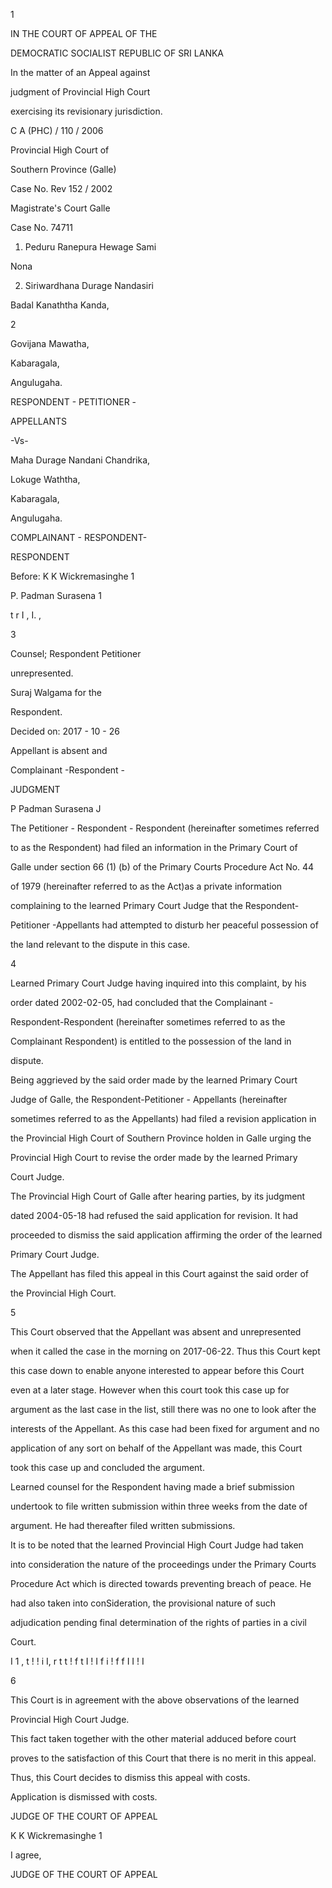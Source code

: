 1

IN THE COURT OF APPEAL OF THE

DEMOCRATIC SOCIALIST REPUBLIC OF SRI LANKA

In the matter of an Appeal against

judgment of Provincial High Court

exercising its revisionary jurisdiction.

C A (PHC) / 110 / 2006

Provincial High Court of

Southern Province (Galle)

Case No. Rev 152 / 2002

Magistrate's Court Galle

Case No. 74711

1. Peduru Ranepura Hewage Sami

Nona

2. Siriwardhana Durage Nandasiri

Badal Kanaththa Kanda,

2

Govijana Mawatha,

Kabaragala,

Angulugaha.

RESPONDENT - PETITIONER -

APPELLANTS

-Vs-

Maha Durage Nandani Chandrika,

Lokuge Waththa,

Kabaragala,

Angulugaha.

COMPLAINANT - RESPONDENT-

RESPONDENT

Before: K K Wickremasinghe 1

P. Padman Surasena 1

t r I , I. ,

3

Counsel; Respondent Petitioner

unrepresented.

Suraj Walgama for the

Respondent.

Decided on: 2017 - 10 - 26

Appellant is absent and

Complainant -Respondent -

JUDGMENT

P Padman Surasena J

The Petitioner - Respondent - Respondent (hereinafter sometimes referred

to as the Respondent) had filed an information in the Primary Court of

Galle under section 66 (1) (b) of the Primary Courts Procedure Act No. 44

of 1979 (hereinafter referred to as the Act)as a private information

complaining to the learned Primary Court Judge that the Respondent-

Petitioner -Appellants had attempted to disturb her peaceful possession of

the land relevant to the dispute in this case.

4

Learned Primary Court Judge having inquired into this complaint, by his

order dated 2002-02-05, had concluded that the Complainant -

Respondent-Respondent (hereinafter sometimes referred to as the

Complainant Respondent) is entitled to the possession of the land in

dispute.

Being aggrieved by the said order made by the learned Primary Court

Judge of Galle, the Respondent-Petitioner - Appellants (hereinafter

sometimes referred to as the Appellants) had filed a revision application in

the Provincial High Court of Southern Province holden in Galle urging the

Provincial High Court to revise the order made by the learned Primary

Court Judge.

The Provincial High Court of Galle after hearing parties, by its judgment

dated 2004-05-18 had refused the said application for revision. It had

proceeded to dismiss the said application affirming the order of the learned

Primary Court Judge.

The Appellant has filed this appeal in this Court against the said order of

the Provincial High Court.

5

This Court observed that the Appellant was absent and unrepresented

when it called the case in the morning on 2017-06-22. Thus this Court kept

this case down to enable anyone interested to appear before this Court

even at a later stage. However when this court took this case up for

argument as the last case in the list, still there was no one to look after the

interests of the Appellant. As this case had been fixed for argument and no

application of any sort on behalf of the Appellant was made, this Court

took this case up and concluded the argument.

Learned counsel for the Respondent having made a brief submission

undertook to file written submission within three weeks from the date of

argument. He had thereafter filed written submissions.

It is to be noted that the learned Provincial High Court Judge had taken

into consideration the nature of the proceedings under the Primary Courts

Procedure Act which is directed towards preventing breach of peace. He

had also taken into conSideration, the provisional nature of such

adjudication pending final determination of the rights of parties in a civil

Court.

I 1 , t ! ! i I, r t t ! f t I ! I f i ! f f I I ! I

6

This Court is in agreement with the above observations of the learned

Provincial High Court Judge.

This fact taken together with the other material adduced before court

proves to the satisfaction of this Court that there is no merit in this appeal.

Thus, this Court decides to dismiss this appeal with costs.

Application is dismissed with costs.

JUDGE OF THE COURT OF APPEAL

K K Wickremasinghe 1

I agree,

JUDGE OF THE COURT OF APPEAL